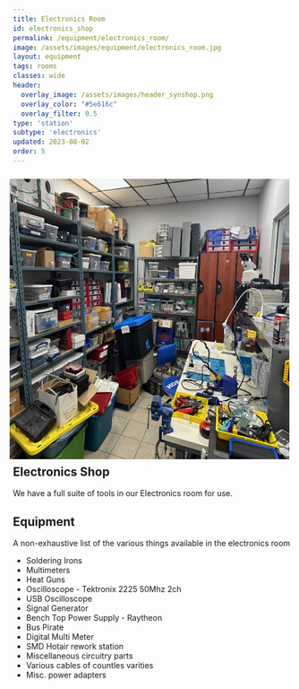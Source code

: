 ```yaml
---
title: Electronics Room
id: electronics_shop
permalink: /equipment/electronics_room/
image: /assets/images/equipment/electronics_room.jpg
layout: equipment
tags: rooms
classes: wide
header:
  overlay_image: /assets/images/header_synshop.png
  overlay_color: "#5e616c"
  overlay_filter: 0.5
type: 'station'
subtype: 'electronics'
updated: 2023-08-02
order: 5
---
```

<img align="right" width="500" height="500" src="/assets/images/equipment/electronics_room.jpg" style="padding: 10px">

## Electronics Shop

We have a full suite of tools in our Electronics room for use.

## Equipment

A non-exhaustive list of the various things available in the electronics room

- Soldering Irons
- Multimeters
- Heat Guns
- Oscilloscope - Tektronix 2225 50Mhz 2ch
- USB Oscilloscope
- Signal Generator
- Bench Top Power Supply - Raytheon
- Bus Pirate
- Digital Multi Meter
- SMD Hotair rework station
- Miscellaneous circuitry parts
- Various cables of countles varities
- Misc. power adapters